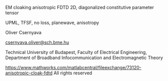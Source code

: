 EM cloaking anisotropic FDTD 2D, diagonalized constitutive parameter tensor

UPML, TFSF, no loss, planewave, anisotropy

Oliver Csernyava 

csernyava.oliver@sch.bme.hu

Technical University of Budapest, Faculty of Electrical Engineering, Department of Broadband Infocommunication and Electromagnetic Theory

https://www.mathworks.com/matlabcentral/fileexchange/73120-anisotropic-cloak-fdtd All rights reserved
